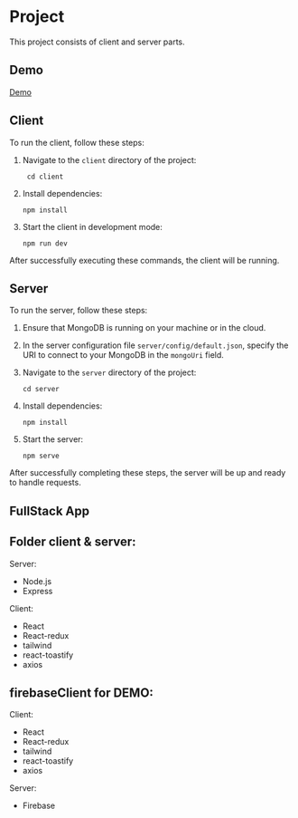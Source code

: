# Project

This project consists of client and server parts.

## Demo

[Demo](https://your-project-id.web.app)

## Client

To run the client, follow these steps:

1. Navigate to the `client` directory of the project:

    ` cd client`

2. Install dependencies:

    `npm install`

3. Start the client in development mode:

    `npm run dev`

After successfully executing these commands, the client will be running.

## Server

To run the server, follow these steps:

1. Ensure that MongoDB is running on your machine or in the cloud.

2. In the server configuration file `server/config/default.json`, specify the URI to connect to your MongoDB in the `mongoUri` field.

3. Navigate to the `server` directory of the project:

    `cd server`

4. Install dependencies:

    `npm install`

5. Start the server:

    `npm serve`

After successfully completing these steps, the server will be up and ready to handle requests.

## FullStack App

## Folder client & server:

Server:

-   Node.js
-   Express

Client:

-   React
-   React-redux
-   tailwind
-   react-toastify
-   axios

## firebaseClient for DEMO:

Client:

-   React
-   React-redux
-   tailwind
-   react-toastify
-   axios

Server:

-   Firebase
